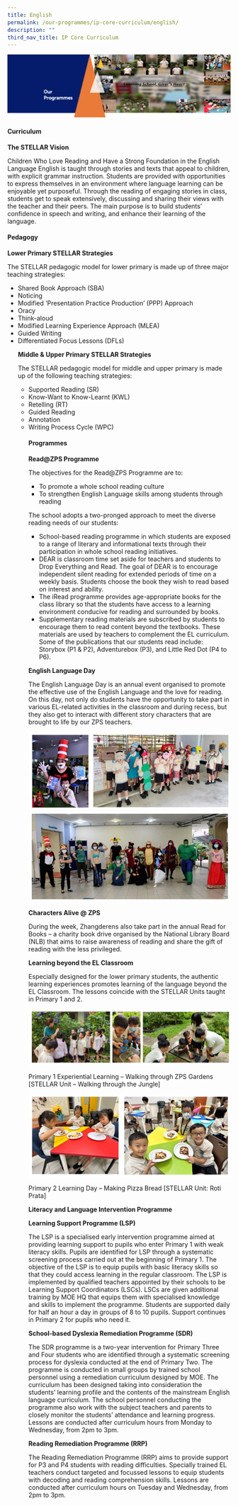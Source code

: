 ```yaml
---
title: English
permalink: /our-programmes/ip-core-curriculum/english/
description: ""
third_nav_title: IP Core Curriculum
---
```

<img src="/images/OurProgrammes1.png">
<h4><strong>Curriculum</strong></h4>
<p><strong>The STELLAR Vision</strong></p>
<p>Children Who Love Reading and Have a Strong Foundation in the English Language
English is taught through stories and texts that appeal to children, with explicit grammar instruction. Students are provided with opportunities to express themselves in an environment where language learning can be enjoyable yet purposeful. Through the reading of engaging stories in class, students get to speak extensively, discussing and sharing their views with the teacher and their peers. The main purpose is to build students’ confidence in speech and writing, and enhance their learning of the language.</p>

<h4><strong>Pedagogy</strong></h4>
<p><strong>Lower Primary STELLAR Strategies</strong></p>
<p>The STELLAR pedagogic model for lower primary is made up of three major teaching strategies:</p>
<ul>
<li>Shared Book Approach (SBA)</li>
<li>Noticing</li>
<li>Modified ‘Presentation Practice Production’ (PPP) Approach</li>
<li>Oracy</li>
<li>Think-aloud</li>
<li>Modified Learning Experience Approach (MLEA)</li>
<li>Guided Writing</li>
<li>Differentiated Focus Lessons (DFLs)</li>

	
<p><strong>Middle &amp; Upper Primary STELLAR Strategies</strong></p>
<p>The STELLAR pedagogic model for middle and upper primary is made up of the following teaching strategies:</p>
<ul>
<li>Supported Reading (SR)</li>
<li>Know-Want to Know-Learnt (KWL)</li>
<li>Retelling (RT)</li>
<li>Guided Reading</li>
<li>Annotation</li>
<li>Writing Process Cycle (WPC)</li>


<h4><strong>Programmes</strong></h4>
<p><strong>Read@ZPS Programme</strong></p>
<p>The objectives for the Read@ZPS Programme are to:</p>
<ul>
<li>To promote a whole school reading culture</li>
<li>To strengthen English Language skills among students through reading</li>
</ul>
<p>The school adopts a two-pronged approach to meet the diverse reading needs of our students:</p>
<ul>
<li>School-based reading programme in which students are exposed to a range of literary and informational texts through their participation in whole school reading initiatives.</li>
<li>DEAR is classroom time set aside for teachers and students to Drop Everything and Read. The goal of DEAR is to encourage independent silent reading for extended periods of time on a weekly basis. Students choose the book they wish to read based on interest and ability.</li>
<li>The iRead programme provides age-appropriate books for the class library so that the students have access to a learning environment conducive for reading and surrounded by books.</li>
<li>Supplementary reading materials are subscribed by students to encourage them to read content beyond the textbooks. These materials are used by teachers to complement the EL curriculum. Some of the publications that our students read include: Storybox (P1 &amp; P2), Adventurebox (P3), and Little Red Dot (P4 to P6).</li>
</ul>

<p><strong>English Language Day</strong></p>
<p>The English Language Day is an annual event organised to promote the effective use of the English Language and the love for reading. On this day, not only do students have the opportunity to take part in various EL-related activities in the classroom and during recess, but they also get to interact with different story characters that are brought to life by our ZPS teachers.</p>

![](/images/el%20language%20day%20image.JPG)
<img src="/images/el%20language%20day%20image2.JPG">

<p><strong>Characters Alive @ ZPS</strong></p>

<p>During the week, Zhangderens also take part in the annual Read for Books – a charity book drive organised by the National Library Board (NLB) that aims to raise awareness of reading and share the gift of reading with the less privileged.</p>

	
	
<p><strong>Learning beyond the EL Classroom</strong></p>
<p>Especially designed for the lower primary students, the authentic learning experiences promotes learning of the language beyond the EL Classroom. The lessons coincide with the STELLAR Units taught in Primary 1 and 2. </p>

![](/images/learning%20beyond%20el%20classroom.JPG)
	
<p>Primary 1 Experiential Learning – Walking through ZPS Gardens
[STELLAR Unit – Walking through the Jungle]
</p>

![](/images/p2%20learning%20beyond%20the%20classroom.JPG)
	
<p>Primary 2 Learning Day – Making Pizza Bread
	[STELLAR Unit: Roti Prata] </p>


<p><strong>Literacy and Language Intervention Programme</strong></p>
<p><strong>Learning Support Programme (LSP)</strong></p>
<p>The LSP is a specialised early intervention programme aimed at providing learning support to pupils who enter Primary 1 with weak literacy skills. Pupils are identified for LSP through a systematic screening process carried out at the beginning of Primary 1. The objective of the LSP is to equip pupils with basic literacy skills so that they could access learning in the regular classroom.
The LSP is implemented by qualified teachers appointed by their schools to be Learning Support Coordinators (LSCs). LSCs are given additional training by MOE HQ that equips them with specialised knowledge and skills to implement the programme. Students are supported daily for half an hour a day in groups of 8 to 10 pupils. Support continues in Primary 2 for pupils who need it.
</p>
<p><strong>School-based Dyslexia Remediation Programme (SDR)</strong></p>
<p>The SDR programme is a two-year intervention for Primary Three and Four students who are identified through a systematic screening process for dyslexia conducted at the end of Primary Two. The programme is conducted in small groups by trained school personnel using a remediation curriculum designed by MOE. The curriculum has been designed taking into consideration the students’ learning profile and the contents of the mainstream English language curriculum. The school personnel conducting the programme also work with the subject teachers and parents to closely monitor the students’ attendance and learning progress. Lessons are conducted after curriculum hours from Monday to Wednesday, from 2pm to 3pm.</p>
	
<p><strong>Reading Remediation Programme (RRP)</strong></p>
<p>The Reading Remediation Programme (RRP) aims to provide support for P3 and P4 students with reading difficulties. Specially trained EL teachers conduct targeted and focussed lessons to equip students with decoding and reading comprehension skills. Lessons are conducted after curriculum hours on Tuesday and Wednesday, from 2pm to 3pm.</p></ul></ul>